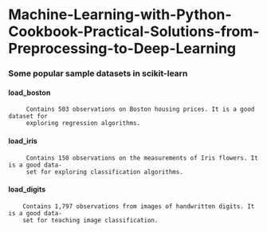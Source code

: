 # Machine-Learning-with-Python-Cookbook-Practical-Solutions-from-Preprocessing-to-Deep-Learning

###  Some popular sample datasets in scikit-learn
   #### load_boston
         Contains 503 observations on Boston housing prices. It is a good dataset for
         exploring regression algorithms.
   #### load_iris
         Contains 150 observations on the measurements of Iris flowers. It is a good data‐
         set for exploring classification algorithms.
   #### load_digits
        Contains 1,797 observations from images of handwritten digits. It is a good data‐
        set for teaching image classification.
